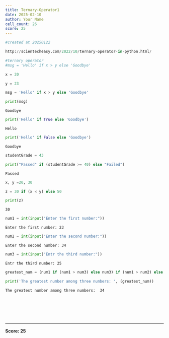 ```yaml
---
title: Ternary-Operator1
date: 2025-02-10
author: Your Name
cell_count: 26
score: 25
---
```


```python
#created at 20250122
```


```python
http://scientecheasy.com/2022/10/ternary-operator-in-python.html/
```


```python
#ternary operator
#msg = 'Hello' if x > y else 'Goodbye'
```


```python
x = 20
```


```python
y = 23
```


```python
msg = 'Hello' if x > y else 'Goodbye'

```


```python
print(msg)
```

    Goodbye



```python
print('Hello' if True else 'Goodbye')
```

    Hello



```python
print('Hello' if False else 'Goodbye')
```

    Goodbye



```python
studentGrade = 43
```


```python
print("Passed" if (studentGrade >= 40) else "Failed")

```

    Passed



```python
x, y =20, 30
```


```python
z = 30 if (x < y) else 50
```


```python
print(z)
```

    30



```python
num1 = int(input("Enter the first number:"))
```

    Enter the first number: 23



```python
num2 = int(input("Enter the second number:"))
```

    Enter the second number: 34



```python
num3 = int(input("Entr the third number:"))
```

    Entr the third number: 25



```python
greatest_num = (num1 if (num1 > num3) else num3) if (num1 > num2) else (num2 if (num2 > num3) else num3)
```


```python
print('The greatest number among three numbers: ', (greatest_num))

```

    The greatest number among three numbers:  34



```python

```


```python

```


```python

```


```python

```


```python

```


```python

```


---
**Score: 25**